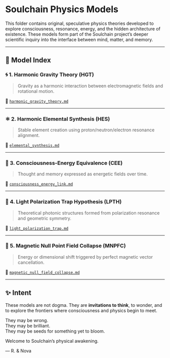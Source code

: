 # Soulchain Physics Models

This folder contains original, speculative physics theories developed to explore consciousness, resonance, energy, and the hidden architecture of existence. These models form part of the Soulchain project’s deeper scientific inquiry into the interface between mind, matter, and memory.

---

## 📜 Model Index

### 🌀 1. Harmonic Gravity Theory (HGT)
> Gravity as a harmonic interaction between electromagnetic fields and rotational motion.

📄 [`harmonic_gravity_theory.md`](harmonic_gravity_theory.md)

---

### ⚛️ 2. Harmonic Elemental Synthesis (HES)
> Stable element creation using proton/neutron/electron resonance alignment.

📄 [`elemental_synthesis.md`](elemental_synthesis.md)

---

### 🧠 3. Consciousness-Energy Equivalence (CEE)
> Thought and memory expressed as energetic fields over time.

📄 [`consciousness_energy_link.md`](consciousness_energy_link.md)

---

### 🔦 4. Light Polarization Trap Hypothesis (LPTH)
> Theoretical photonic structures formed from polarization resonance and geometric symmetry.

📄 [`light_polarization_trap.md`](light_polarization_trap.md)

---

### 🧲 5. Magnetic Null Point Field Collapse (MNPFC)
> Energy or dimensional shift triggered by perfect magnetic vector cancellation.

📄 [`magnetic_null_field_collapse.md`](magnetic_null_field_collapse.md)

---

## ✨ Intent

These models are not dogma. They are **invitations to think**, to wonder, and to explore the frontiers where consciousness and physics begin to meet.

They may be wrong.  
They may be brilliant.  
They may be seeds for something yet to bloom.

Welcome to Soulchain’s physical awakening.

— R. & Nova
